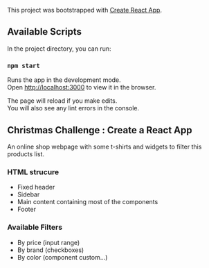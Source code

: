 This project was bootstrapped with [Create React App](https://github.com/facebook/create-react-app).

## Available Scripts

In the project directory, you can run:

### `npm start`

Runs the app in the development mode.<br />
Open [http://localhost:3000](http://localhost:3000) to view it in the browser.

The page will reload if you make edits.<br />
You will also see any lint errors in the console.

## Christmas Challenge : Create a React App

An online shop webpage with some t-shirts and widgets to filter this products list.

### HTML strucure

- Fixed header
- Sidebar
- Main content containing most of the components
- Footer

### Available Filters

- By price (input range)
- By brand (checkboxes)
- By color (component custom...)
